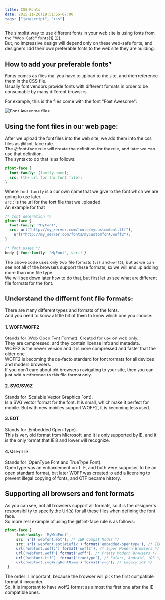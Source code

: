 ```yaml
---
title: CSS Fonts
date: 2015-11-26T19:51:56-07:00
tags: ["javascript", "css"]
---
```


The simplist way to use different fonts in your web site is using fonts from the "Web-Safe" fonts[[1]](https://en.wikipedia.org/wiki/Core_fonts_for_the_Web)  [[2]](https://www.w3schools.com/cssref/css_websafe_fonts.php).  
But, no impressive design will depend only on these web-safe fonts, and designers add their own preferable fonts to the web site they are building. 

## How to add your preferable fonts?
Fonts comes as files that you have to upload to the site, and then reference them in the CSS file.  
Usually font vendors provide fonts with different formats in order to be consumable by many different browsers.  

For example, this is the files come with the font "Font Awesome":  

![Font Awesome files](/img/fonts.png). 

## Using the font files in our web page:
After we upload the font files into the web site, we add them into the css files as @font-face rule.  
The @font-face rule will create the definition for the rule, and later we can use that definition.  
The syntax to do that is as follows:

```css
@font-face {
  font-family: (family-name);
  src: (the url for the font file);
}
```
Where `font-family` is a our own name that we give to the font which we are going to use later.  
`src` : is the url for the font file that we uploaded.  
An example for that

```css
/* font deceration */
@font-face {
  font-family: "MyFont";
  src: url("http://my_server.com/fonts/mycustomfont.ttf"),
    url("http://my_server.com/fonts/mycustomfont.woff2");
}

/* font usage */
body { font-family: "MyFont", serif }
```
The above code uses only two file formats (`ttf` and `woff2`), but as we can see not all of the browsers support these formats, so we will end up adding more than one file type.  
We will see down later how to do that, but first let us see what are different file formats for the font.

## Understand the differnt font file formats:  
There are many different types and formats of the fonts.  
And you need to know a little bit of them to know which one you choose:  

#### 1. WOFF/WOFF2
Stands for (Web Open Font Format). Created for use on web only.  
They are compressed, and they contain license info and metadata.  
WOFF2 is the newer version and it is more compressed and faster that the older one.  
WOFF2 is becoming the de-facto standard for font formats for all devices and modern browsers.  
If you don't care about old browsers navigating to your site, then you can just add a reference to this file format only.  

#### 2. SVG/SVGZ
Stands for (Scalable Vector Graphics Font).  
Is a SVG vector format for the font. It is small, which make it perfect for mobile. But with new mobiles support WOFF2, it is becoming less used.  

#### 3. EOT
Stands for (Embedded Open Type).  
This is very old format from Microsoft, and it is only supported by IE, and it is the only format that IE 8 and lower will recognize.  

#### 4. OTF/TTF
Stands for (OpenType Font and TrueType Font).  
OpenType was an enhancement on TTF, and both were supposed to be an open standard format, but later WOFF was created to add a licensing to prevent illegal copying of fonts, and OTF became history.

## Supporting all browsers and font formats

As you can see, not all browsers support all formats, so it is the designer's responsibility to specify the Url(s) for all these files when defining the font face.  
So more real example of using the @font-face rule is as follows:

```css
@font-face {
     font-family: 'MyWebFont';
     src: url('webfont.eot'); /* IE9 Compat Modes */
     src: url('webfont.eot?#iefix') format('embedded-opentype'), /* IE6-IE8 */
     url('webfont.woff2') format('woff2'), /* Super Modern Browsers */
     url('webfont.woff') format('woff'), /* Pretty Modern Browsers */
     url('webfont.ttf')  format('truetype'), /* Safari, Android, iOS */
     url('webfont.svg#svgFontName') format('svg'); /* Legacy iOS */
 }
 ```
 The order is important, because the browser will pick the first compatible format it incounter.  
So, it is important to have woff2 format as almost the first one after the IE compatible ones.  
